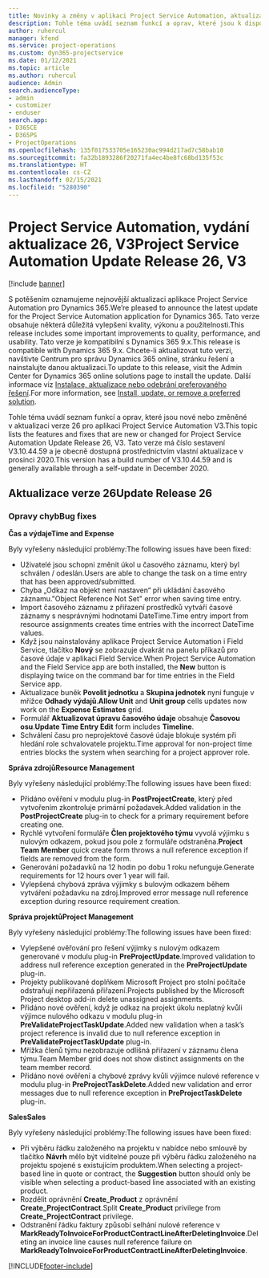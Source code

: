 ```yaml
---
title: Novinky a změny v aplikaci Project Service Automation, aktualizace verze 26, V3
description: Tohle téma uvádí seznam funkcí a oprav, které jsou k dispozici v Project Service Automation, aktualizace verze 26, V3.
author: ruhercul
manager: kfend
ms.service: project-operations
ms.custom: dyn365-projectservice
ms.date: 01/12/2021
ms.topic: article
ms.author: ruhercul
audience: Admin
search.audienceType:
- admin
- customizer
- enduser
search.app:
- D365CE
- D365PS
- ProjectOperations
ms.openlocfilehash: 135f017533705e165230ac994d217ad7c58bab10
ms.sourcegitcommit: fa32b1893286f20271fa4ec4be8fc68bd135f53c
ms.translationtype: HT
ms.contentlocale: cs-CZ
ms.lasthandoff: 02/15/2021
ms.locfileid: "5280390"
---
```

# <a name="project-service-automation-update-release-26-v3"></a><span data-ttu-id="9406e-103">Project Service Automation, vydání aktualizace 26, V3</span><span class="sxs-lookup"><span data-stu-id="9406e-103">Project Service Automation Update Release 26, V3</span></span>

[!include [banner](../includes/psa-now-project-operations.md)]

<span data-ttu-id="9406e-104">S potěšením oznamujeme nejnovější aktualizaci aplikace Project Service Automation pro Dynamics 365.</span><span class="sxs-lookup"><span data-stu-id="9406e-104">We’re pleased to announce the latest update for the Project Service Automation application for Dynamics 365.</span></span> <span data-ttu-id="9406e-105">Tato verze obsahuje některá důležitá vylepšení kvality, výkonu a použitelnosti.</span><span class="sxs-lookup"><span data-stu-id="9406e-105">This release includes some important improvements to quality, performance, and usability.</span></span> <span data-ttu-id="9406e-106">Tato verze je kompatibilní s Dynamics 365 9.x.</span><span class="sxs-lookup"><span data-stu-id="9406e-106">This release is compatible with Dynamics 365 9.x.</span></span> <span data-ttu-id="9406e-107">Chcete-li aktualizovat tuto verzi, navštivte Centrum pro správu Dynamics 365 online, stránku řešení a nainstalujte danou aktualizaci.</span><span class="sxs-lookup"><span data-stu-id="9406e-107">To update to this release, visit the Admin Center for Dynamics 365 online solutions page to install the update.</span></span> <span data-ttu-id="9406e-108">Další informace viz [Instalace, aktualizace nebo odebrání preferovaného řešení](https://docs.microsoft.com/power-platform/admin/install-remove-preferred-solution).</span><span class="sxs-lookup"><span data-stu-id="9406e-108">For more information, see [Install, update, or remove a preferred solution](https://docs.microsoft.com/power-platform/admin/install-remove-preferred-solution).</span></span>

<span data-ttu-id="9406e-109">Tohle téma uvádí seznam funkcí a oprav, které jsou nové nebo změněné v aktualizaci verze 26 pro aplikaci Project Service Automation V3.</span><span class="sxs-lookup"><span data-stu-id="9406e-109">This topic lists the features and fixes that are new or changed for Project Service Automation Update Release 26, V3.</span></span> <span data-ttu-id="9406e-110">Tato verze má číslo sestavení V3.10.44.59 a je obecně dostupná prostřednictvím vlastní aktualizace v prosinci 2020.</span><span class="sxs-lookup"><span data-stu-id="9406e-110">This version has a build number of V3.10.44.59 and is generally available through a self-update in December 2020.</span></span>

## <a name="update-release-26"></a><span data-ttu-id="9406e-111">Aktualizace verze 26</span><span class="sxs-lookup"><span data-stu-id="9406e-111">Update Release 26</span></span>

### <a name="bug-fixes"></a><span data-ttu-id="9406e-112">Opravy chyb</span><span class="sxs-lookup"><span data-stu-id="9406e-112">Bug fixes</span></span>

<span data-ttu-id="9406e-113">**Čas a výdaje**</span><span class="sxs-lookup"><span data-stu-id="9406e-113">**Time and Expense**</span></span>

<span data-ttu-id="9406e-114">Byly vyřešeny následující problémy:</span><span class="sxs-lookup"><span data-stu-id="9406e-114">The following issues have been fixed:</span></span>

- <span data-ttu-id="9406e-115">Uživatelé jsou schopni změnit úkol u časového záznamu, který byl schválen / odeslán.</span><span class="sxs-lookup"><span data-stu-id="9406e-115">Users are able to change the task on a time entry that has been approved/submitted.</span></span>
- <span data-ttu-id="9406e-116">Chyba „Odkaz na objekt není nastaven“ při ukládání časového záznamu.</span><span class="sxs-lookup"><span data-stu-id="9406e-116">"Object Reference Not Set" error when saving time entry.</span></span>
- <span data-ttu-id="9406e-117">Import časového záznamu z přiřazení prostředků vytváří časové záznamy s nesprávnými hodnotami DateTime.</span><span class="sxs-lookup"><span data-stu-id="9406e-117">Time entry import from resource assignments creates time entries with the incorrect DateTime values.</span></span>
- <span data-ttu-id="9406e-118">Když jsou nainstalovány aplikace Project Service Automation i Field Service, tlačítko **Nový** se zobrazuje dvakrát na panelu příkazů pro časové údaje v aplikaci Field Service.</span><span class="sxs-lookup"><span data-stu-id="9406e-118">When Project Service Automation and the Field Service app are both installed, the **New** button is displaying twice on the command bar for time entries in the Field Service app.</span></span>
- <span data-ttu-id="9406e-119">Aktualizace buněk **Povolit jednotku** a **Skupina jednotek** nyní funguje v mřížce **Odhady výdajů**.</span><span class="sxs-lookup"><span data-stu-id="9406e-119">**Allow Unit** and **Unit group** cells updates now work on the **Expense Estimates** grid.</span></span>
- <span data-ttu-id="9406e-120">Formulář **Aktualizovat úpravu časového údaje** obsahuje **Časovou osu**.</span><span class="sxs-lookup"><span data-stu-id="9406e-120">**Update Time Entry Edit** form includes **Timeline**.</span></span>
- <span data-ttu-id="9406e-121">Schválení času pro neprojektové časové údaje blokuje systém při hledání role schvalovatele projektu.</span><span class="sxs-lookup"><span data-stu-id="9406e-121">Time approval for non-project time entries blocks the system when searching for a project approver role.</span></span>

<span data-ttu-id="9406e-122">**Správa zdrojů**</span><span class="sxs-lookup"><span data-stu-id="9406e-122">**Resource Management**</span></span>

<span data-ttu-id="9406e-123">Byly vyřešeny následující problémy:</span><span class="sxs-lookup"><span data-stu-id="9406e-123">The following issues have been fixed:</span></span>

- <span data-ttu-id="9406e-124">Přidáno ověření v modulu plug-in **PostProjectCreate**, který před vytvořením zkontroluje primární požadavek.</span><span class="sxs-lookup"><span data-stu-id="9406e-124">Added validation in the **PostProjectCreate** plug-in to check for a primary requirement before creating one.</span></span>
- <span data-ttu-id="9406e-125">Rychlé vytvoření formuláře **Člen projektového týmu** vyvolá výjimku s nulovým odkazem, pokud jsou pole z formuláře odstraněna.</span><span class="sxs-lookup"><span data-stu-id="9406e-125">**Project Team Member** quick create form throws a null reference exception if fields are removed from the form.</span></span>
- <span data-ttu-id="9406e-126">Generování požadavků na 12 hodin po dobu 1 roku nefunguje.</span><span class="sxs-lookup"><span data-stu-id="9406e-126">Generate requirements for 12 hours over 1 year will fail.</span></span>
- <span data-ttu-id="9406e-127">Vylepšená chybová zpráva výjimky s bulovým odkazem během vytváření požadavku na zdroj.</span><span class="sxs-lookup"><span data-stu-id="9406e-127">Improved error message null reference exception during resource requirement creation.</span></span>

<span data-ttu-id="9406e-128">**Správa projektů**</span><span class="sxs-lookup"><span data-stu-id="9406e-128">**Project Management**</span></span>

<span data-ttu-id="9406e-129">Byly vyřešeny následující problémy:</span><span class="sxs-lookup"><span data-stu-id="9406e-129">The following issues have been fixed:</span></span>

- <span data-ttu-id="9406e-130">Vylepšené ověřování pro řešení výjimky s nulovým odkazem generované v modulu plug-in **PreProjectUpdate**.</span><span class="sxs-lookup"><span data-stu-id="9406e-130">Improved validation to address null reference exception generated in the **PreProjectUpdate** plug-in.</span></span>
- <span data-ttu-id="9406e-131">Projekty publikované doplňkem Microsoft Project pro stolní počítače odstraňují nepřiřazená přiřazení.</span><span class="sxs-lookup"><span data-stu-id="9406e-131">Projects published by the Microsoft Project desktop add-in delete unassigned assignments.</span></span>
- <span data-ttu-id="9406e-132">Přidáno nové ověření, když je odkaz na projekt úkolu neplatný kvůli výjimce nulového odkazu v modulu plug-in **PreValidateProjectTaskUpdate**.</span><span class="sxs-lookup"><span data-stu-id="9406e-132">Added new validation when a task’s project reference is invalid due to null reference exception in **PreValidateProjectTaskUpdate** plug-in.</span></span>
- <span data-ttu-id="9406e-133">Mřížka členů týmu nezobrazuje odlišná přiřazení v záznamu člena týmu.</span><span class="sxs-lookup"><span data-stu-id="9406e-133">Team Member grid does not show distinct assignments on the team member record.</span></span>
- <span data-ttu-id="9406e-134">Přidáno nové ověření a chybové zprávy kvůli výjimce nulové reference v modulu plug-in **PreProjectTaskDelete**.</span><span class="sxs-lookup"><span data-stu-id="9406e-134">Added new validation and error messages due to null reference exception in **PreProjectTaskDelete** plug-in.</span></span>

<span data-ttu-id="9406e-135">**Sales**</span><span class="sxs-lookup"><span data-stu-id="9406e-135">**Sales**</span></span>

<span data-ttu-id="9406e-136">Byly vyřešeny následující problémy:</span><span class="sxs-lookup"><span data-stu-id="9406e-136">The following issues have been fixed:</span></span>

- <span data-ttu-id="9406e-137">Při výběru řádku založeného na projektu v nabídce nebo smlouvě by tlačítko **Návrh** mělo být viditelné pouze při výběru řádku založeného na projektu spojené s existujícím produktem.</span><span class="sxs-lookup"><span data-stu-id="9406e-137">When selecting a project-based line in quote or contract, the **Suggestion** button should only be visible when selecting a product-based line associated with an existing product.</span></span>
- <span data-ttu-id="9406e-138">Rozdělit oprávnění **Create_Product** z oprávnění **Create_ProjectContract**.</span><span class="sxs-lookup"><span data-stu-id="9406e-138">Split **Create_Product** privilege from **Create_ProjectContract** privilege.</span></span>
- <span data-ttu-id="9406e-139">Odstranění řádku faktury způsobí selhání nulové reference v **MarkReadyToInvoiceForProductContractLineAfterDeletingInvoice**.</span><span class="sxs-lookup"><span data-stu-id="9406e-139">Deleting an invoice line causes null reference failure on **MarkReadyToInvoiceForProductContractLineAfterDeletingInvoice**.</span></span>


[!INCLUDE[footer-include](../includes/footer-banner.md)]